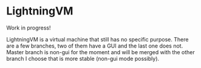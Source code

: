 # LightningVM

Work in progress!

LightningVM is a virtual machine that still has no specific purpose.
There are a few branches, two of them have a GUI and the last one does not.
Master branch is non-gui for the moment and will be merged with the other branch I choose that is more stable (non-gui mode possibly).
